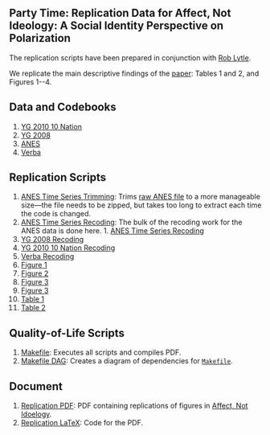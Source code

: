 ## Party Time: Replication Data for Affect, Not Ideology: A Social Identity Perspective on Polarization

The replication scripts have been prepared in conjunction with [Rob Lytle](https://github.com/RobLytle).

We replicate the main descriptive findings of the [paper](http://gsood.com/research/papers/AffectNotIdeology.pdf): Tables 1 and 2, and Figures 1--4.

## Data and Codebooks

1. [YG 2010 10 Nation](data/10nat/)
2. [YG 2008](data/rivers/)
3. [ANES](data/anes/)
4. [Verba](data/verba/)

## Replication Scripts

1. [ANES Time Series Trimming](scripts/01_anes_cdf_trim.R): Trims [raw ANES file](data/anes/raw/anes_timeseries_cdf_dta.zip) to a more manageable size&mdash;the file needs to be zipped, but takes too long to extract each time the code is changed.
2. [ANES Time Series Recoding](scripts/02_wrangle_cdf.R): The bulk of the recoding work for the ANES data is done here. 1. [ANES Time Series Recoding](scripts/01_anes_ts_recode.R)
3. [YG 2008 Recoding](scripts/02_rivers_recode.R)
4. [YG 2010 10 Nation Recoding](scripts/03_10nation_recode.R)
5. [Verba Recoding](scripts/04_verba_recode.R)
6. [Figure 1](scripts/05_fig1.R)
7. [Figure 2](scripts/06_fig2.R)
8. [Figure 3](scripts/07_fig3.R)
9. [Figure 3](scripts/08_fig4.R)
10. [Table 1](scripts/09_tab1.R)
11. [Table 2](scripts/10_tab2.R)

## Quality-of-Life Scripts

1. [Makefile](Makefile): Executes all scripts and compiles PDF.
2. [Makefile DAG](makefile-dag.R): Creates a diagram of dependencies for [`Makefile`](Makefile).

## Document

1. [Replication PDF](doc/isl-2012-replication.pdf): PDF containing replications of figures in [Affect, Not Idoelogy](http://gsood.com/research/papers/AffectNotIdeology.pdf).
2. [Replication LaTeX](doc/isl-2012-replication.tex): Code for the PDF.
